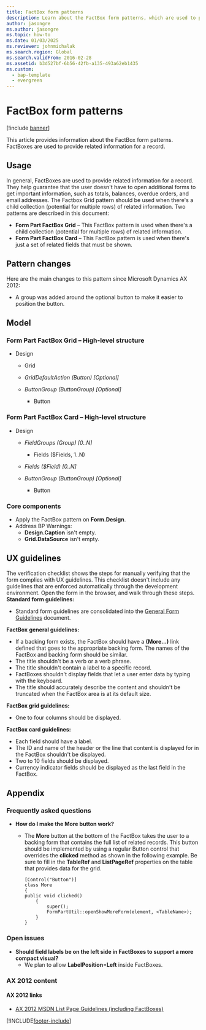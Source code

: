 ```yaml
---
title: FactBox form patterns
description: Learn about the FactBox form patterns, which are used to provide related information for a record, including overviews on usage and wireframes.
author: jasongre
ms.author: jasongre
ms.topic: how-to
ms.date: 01/03/2025
ms.reviewer: johnmichalak
ms.search.region: Global
ms.search.validFrom: 2016-02-28
ms.assetid: b3d527bf-6b56-42fb-a135-493a62eb1435
ms.custom: 
  - bap-template
  - evergreen
---
```


# FactBox form patterns

[!include [banner](../includes/banner.md)]

This article provides information about the FactBox form patterns. FactBoxes are used to provide related information for a record.

## Usage

In general, FactBoxes are used to provide related information for a record. They help guarantee that the user doesn't have to open additional forms to get important information, such as totals, balances, overdue orders, and email addresses. The Factbox Grid pattern should be used when there's a child collection (potential for multiple rows) of related information. Two patterns are described in this document:

-   **Form Part FactBox Grid** – This FactBox pattern is used when there's a child collection (potential for multiple rows) of related information.
-   **Form Part FactBox Card** – This FactBox pattern is used when there's just a set of related fields that must be shown.

## Pattern changes
Here are the main changes to this pattern since Microsoft Dynamics AX 2012:

-   A group was added around the optional button to make it easier to position the button.

## Model
### Form Part FactBox Grid – High-level structure

- Design

    - Grid
    - *GridDefaultAction (Button) \[Optional\]*
    - *ButtonGroup (ButtonGroup) \[Optional\]*

        - Button

###  Form Part FactBox Card – High-level structure

- Design

    - *FieldGroups (Group) \[0..N\]*

        - Fields ($Fields, 1..N)

    - *Fields ($Field) \[0..N\]*
    - *ButtonGroup (ButtonGroup) \[Optional\]*

        - Button

### Core components

-   Apply the FactBox pattern on **Form.Design**.
-   Address BP Warnings:
    -   **Design.Caption** isn't empty.
    -   **Grid.DataSource** isn't empty.

## UX guidelines
The verification checklist shows the steps for manually verifying that the form complies with UX guidelines. This checklist doesn't include any guidelines that are enforced automatically through the development environment. Open the form in the browser, and walk through these steps. **Standard form guidelines:**

-   Standard form guidelines are consolidated into the [General Form Guidelines](general-form-guidelines.md) document.

**FactBox** **general guidelines:**

-   If a backing form exists, the FactBox should have a **(More…)** link defined that goes to the appropriate backing form. The names of the FactBox and backing form should be similar.
-   The title shouldn't be a verb or a verb phrase.
-   The title shouldn't contain a label to a specific record.
-   FactBoxes shouldn't display fields that let a user enter data by typing with the keyboard.
-   The title should accurately describe the content and shouldn't be truncated when the FactBox area is at its default size.

**FactBox grid guidelines:**

-   One to four columns should be displayed.

**FactBox card guidelines:**

-   Each field should have a label.
-   The ID and name of the header or the line that content is displayed for in the FactBox shouldn't be displayed.
-   Two to 10 fields should be displayed.
-   Currency indicator fields should be displayed as the last field in the FactBox.

## Appendix
### Frequently asked questions

-   **How do I make the More button work?**
    -   The **More** button at the bottom of the FactBox takes the user to a backing form that contains the full list of related records. This button should be implemented by using a regular Button control that overrides the **clicked** method as shown in the following example. Be sure to fill in the **TableRef** and **ListPageRef** properties on the table that provides data for the grid.

        ```xpp
        [Control("Button")]
        class More
        {
        public void clicked()
            {    
                super();  
                FormPartUtil::openShowMoreForm(element, <TableName>);     
            }
        }
        ```

### Open issues

-   **Should field labels be on the left side in FactBoxes to support a more compact visual?**
    -   We plan to allow **LabelPosition**=**Left** inside FactBoxes.

### AX 2012 content

#### AX 2012 links

-   [AX 2012 MSDN List Page Guidelines (including FactBoxes)](/dynamicsax-2012/developer/list-page-user-experience-guidelines)



[!INCLUDE[footer-include](../../../includes/footer-banner.md)]
